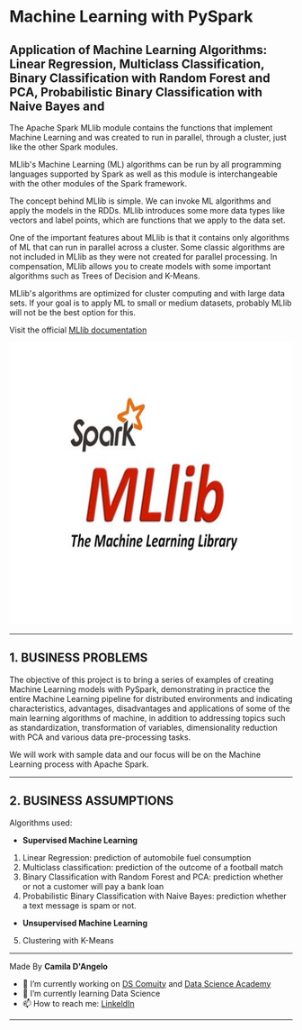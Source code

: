 # **Machine Learning with PySpark**

## Application of Machine Learning Algorithms: Linear Regression, Multiclass Classification, Binary Classification with Random Forest and PCA, Probabilistic Binary Classification with Naive Bayes and

The Apache Spark MLlib module contains the functions that implement Machine Learning
and was created to run in parallel, through a cluster, just like the other
Spark modules.

MLlib's Machine Learning (ML) algorithms can be run by all
programming languages supported by Spark as well as this module is interchangeable with
the other modules of the Spark framework.

The concept behind MLlib is simple. We can invoke ML algorithms and apply the
models in the RDDs. MLlib introduces some more data types like vectors and label points, which are functions
that we apply to the data set.

One of the important features about MLlib is that it contains only algorithms
of ML that can run in parallel across a cluster. Some classic algorithms
are not included in MLlib as they were not created for parallel processing. In
compensation, MLlib allows you to create models with some important algorithms such as Trees
of Decision and K-Means.

MLlib's algorithms are optimized for cluster computing and with large
data sets. If your goal is to apply ML to small or medium datasets,
probably MLlib will not be the best option for this.

Visit the official [MLlib documentation](https://spark.apache.org/docs/latest/ml-guide.html)

<div align="center">
<p float="left">
    <img src="/images/mllib.jpeg" width="800" height="500"/>
</p>
</div>

***
## 1. BUSINESS PROBLEMS

The objective of this project is to bring a series of examples of creating Machine Learning models with PySpark, demonstrating in practice the entire Machine Learning pipeline for distributed environments and indicating characteristics, advantages, disadvantages and applications of some of the main learning algorithms of machine, in addition to addressing topics such as standardization, transformation of variables, dimensionality reduction with PCA and various data pre-processing tasks.

We will work with sample data and our focus will be on the Machine Learning process with Apache Spark.

***
## 2. BUSINESS ASSUMPTIONS

Algorithms used:

* **Supervised Machine Learning**
1. Linear Regression: prediction of automobile fuel consumption
2. Multiclass classification: prediction of the outcome of a football match
3. Binary Classification with Random Forest and PCA: prediction whether or not a customer will pay a bank loan
4. Probabilistic Binary Classification with Naive Bayes: prediction whether a text message is spam or not.

* **Unsupervised Machine Learning**
5. Clustering with K-Means

***
Made By **Camila D'Angelo**

- 🔭 I’m currently working on [DS Comuity](https://www.comunidadedatascience.com/) and [Data Science Academy](https://www.datascienceacademy.com.br/bundle/formacao-cientista-de-dados)
- 🌱 I’m currently learning Data Science
- 📫 How to reach me:  [LinkeldIn](https://www.linkedin.com/in/camiladangelotempesta/)

***
